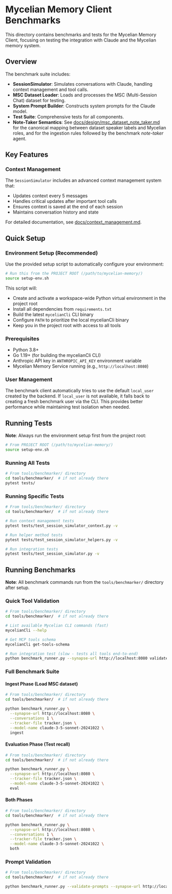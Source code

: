 # Mycelian Memory Client Benchmarks

This directory contains benchmarks and tests for the Mycelian Memory Client, focusing on testing the integration with Claude and the Mycelian memory system.

## Overview

The benchmark suite includes:

- **SessionSimulator**: Simulates conversations with Claude, handling context management and tool calls.
- **MSC Dataset Loader**: Loads and processes the MSC (Multi-Session Chat) dataset for testing.
- **System Prompt Builder**: Constructs system prompts for the Claude model.
- **Test Suite**: Comprehensive tests for all components.
- **Note-Taker Semantics**: See [docs/design/msc_dataset_note_taker.md](../../docs/design/msc_dataset_note_taker.md) for the canonical mapping between dataset speaker labels and Mycelian roles, and for the ingestion rules followed by the benchmark *note-taker* agent.

## Key Features

### Context Management

The `SessionSimulator` includes an advanced context management system that:

- Updates context every 5 messages
- Handles critical updates after important tool calls
- Ensures context is saved at the end of each session
- Maintains conversation history and state

For detailed documentation, see [docs/context_management.md](docs/context_management.md).

## Quick Setup

### Environment Setup (Recommended)

Use the provided setup script to automatically configure your environment:

```bash
# Run this from the PROJECT ROOT (/path/to/mycelian-memory/)
source setup-env.sh
```

This script will:
- Create and activate a workspace-wide Python virtual environment in the project root
- Install all dependencies from `requirements.txt`
- Build the latest `mycelianCli` CLI binary
- Configure `PATH` to prioritize the local mycelianCli binary
- Keep you in the project root with access to all tools

### Prerequisites

- Python 3.8+
- Go 1.19+ (for building the mycelianCli CLI)
- Anthropic API key in `ANTHROPIC_API_KEY` environment variable
- Mycelian Memory Service running (e.g., `http://localhost:8080`)

### User Management

The benchmark client automatically tries to use the default `local_user` created by the backend. If `local_user` is not available, it falls back to creating a fresh benchmark user via the CLI. This provides better performance while maintaining test isolation when needed.

## Running Tests

**Note**: Always run the environment setup first from the project root:
```bash
# From PROJECT ROOT (/path/to/mycelian-memory/)
source setup-env.sh
```

### Running All Tests

```bash
# From tools/benchmarker/ directory
cd tools/benchmarker/  # if not already there
pytest tests/
```

### Running Specific Tests

```bash
# From tools/benchmarker/ directory
cd tools/benchmarker/  # if not already there

# Run context management tests
pytest tests/test_session_simulator_context.py -v

# Run helper method tests
pytest tests/test_session_simulator_helpers.py -v

# Run integration tests
pytest tests/test_session_simulator.py -v
```

## Running Benchmarks

**Note**: All benchmark commands run from the `tools/benchmarker/` directory after setup.

### Quick Tool Validation

```bash
# From tools/benchmarker/ directory
cd tools/benchmarker/  # if not already there

# List available Mycelian CLI commands (fast)
mycelianCli --help

# Get MCP tools schema
mycelianCli get-tools-schema

# Run integration test (slow - tests all tools end-to-end)
python benchmark_runner.py --synapse-url http://localhost:8080 validate-tools
```

### Full Benchmark Suite

#### Ingest Phase (Load MSC dataset)
```bash
# From tools/benchmarker/ directory
cd tools/benchmarker/  # if not already there

python benchmark_runner.py \
  --synapse-url http://localhost:8080 \
  --conversations 1 \
  --tracker-file tracker.json \
  --model-name claude-3-5-sonnet-20241022 \
  ingest
```

#### Evaluation Phase (Test recall)
```bash
# From tools/benchmarker/ directory
cd tools/benchmarker/  # if not already there

python benchmark_runner.py \
  --synapse-url http://localhost:8080 \
  --tracker-file tracker.json \
  --model-name claude-3-5-sonnet-20241022 \
  eval
```

#### Both Phases
```bash
# From tools/benchmarker/ directory
cd tools/benchmarker/  # if not already there

python benchmark_runner.py \
  --synapse-url http://localhost:8080 \
  --conversations 1 \
  --tracker-file tracker.json \
  --model-name claude-3-5-sonnet-20241022 \
  both
```

### Prompt Validation

```bash
# From tools/benchmarker/ directory
cd tools/benchmarker/  # if not already there

python benchmark_runner.py --validate-prompts --synapse-url http://localhost:8080
```